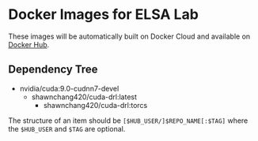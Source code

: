 # Docker Images for ELSA Lab

These images will be automatically built on Docker Cloud and available on [Docker Hub][docker-hub].

## Dependency Tree

* nvidia/cuda:9.0-cudnn7-devel
  + shawnchang420/cuda-drl:latest
    - shawnchang420/cuda-drl:torcs

The structure of an item should be `[$HUB_USER/]$REPO_NAME[:$TAG]` where the `$HUB_USER` and `$TAG` are optional.

[docker-hub]: https://hub.docker.com/r/shawnchang420/cuda-drl/